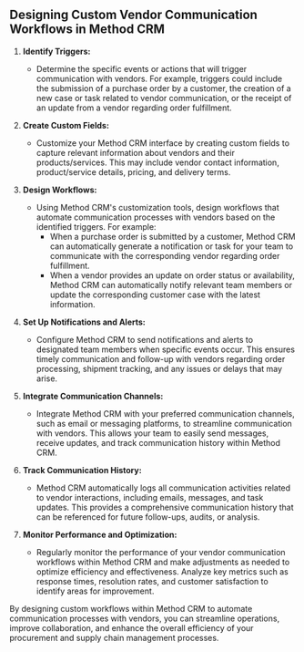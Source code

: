 ## Designing Custom Vendor Communication Workflows in Method CRM

1. **Identify Triggers:**
   - Determine the specific events or actions that will trigger communication with vendors. For example, triggers could include the submission of a purchase order by a customer, the creation of a new case or task related to vendor communication, or the receipt of an update from a vendor regarding order fulfillment.

2. **Create Custom Fields:**
   - Customize your Method CRM interface by creating custom fields to capture relevant information about vendors and their products/services. This may include vendor contact information, product/service details, pricing, and delivery terms.

3. **Design Workflows:**
   - Using Method CRM's customization tools, design workflows that automate communication processes with vendors based on the identified triggers. For example:
     - When a purchase order is submitted by a customer, Method CRM can automatically generate a notification or task for your team to communicate with the corresponding vendor regarding order fulfillment.
     - When a vendor provides an update on order status or availability, Method CRM can automatically notify relevant team members or update the corresponding customer case with the latest information.

4. **Set Up Notifications and Alerts:**
   - Configure Method CRM to send notifications and alerts to designated team members when specific events occur. This ensures timely communication and follow-up with vendors regarding order processing, shipment tracking, and any issues or delays that may arise.

5. **Integrate Communication Channels:**
   - Integrate Method CRM with your preferred communication channels, such as email or messaging platforms, to streamline communication with vendors. This allows your team to easily send messages, receive updates, and track communication history within Method CRM.

6. **Track Communication History:**
   - Method CRM automatically logs all communication activities related to vendor interactions, including emails, messages, and task updates. This provides a comprehensive communication history that can be referenced for future follow-ups, audits, or analysis.

7. **Monitor Performance and Optimization:**
   - Regularly monitor the performance of your vendor communication workflows within Method CRM and make adjustments as needed to optimize efficiency and effectiveness. Analyze key metrics such as response times, resolution rates, and customer satisfaction to identify areas for improvement.

By designing custom workflows within Method CRM to automate communication processes with vendors, you can streamline operations, improve collaboration, and enhance the overall efficiency of your procurement and supply chain management processes.
